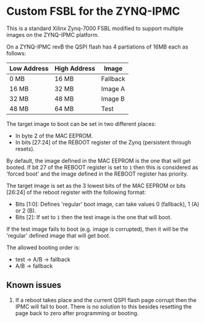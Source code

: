 # Custom FSBL for the ZYNQ-IPMC

This is a standard Xilinx Zynq-7000 FSBL modified to support multiple images on
the ZYNQ-IPMC platform.

On a ZYNQ-IPMC revB the QSPI flash has 4 partiations of 16MB each as follows:


| Low Address | High Address | Image |
| ----------- | ------------ | ----- |
| 0 MB | 16 MB | Fallback |
| 16 MB | 32 MB | Image A |
| 32 MB | 48 MB | Image B |
| 48 MB | 64 MB | Test |

The target image to boot can be set in two different places:
 - In byte 2 of the MAC EEPROM.
 - In bits [27:24] of the REBOOT register of the Zynq (persistent through resets).

By default, the image defined in the MAC EEPROM is the one that will get booted.
If bit 27 of the REBOOT register is set to ```1``` then this is considered as
'forced boot' and the image defined in the REBOOT register has priority.

The target image is set as the 3 lowest bits of the MAC EEPROM or
bits [26:24] of the reboot register with the following format:

 - Bits [1:0]: Defines 'regular' boot image, can take values 0 (fallback), 1 (A) or 2 (B).
 - Bits [2]: If set to ```1``` then the test image is the one that will boot.

If the test image fails to boot (e.g. image is corrupted), then it will be the
'regular' defined image that will get boot.

The allowed booting order is:
 - test -> A/B -> fallback
 - A/B -> fallback

## Known issues

1. If a reboot takes place and the current QSPI flash page corrupt then the IPMC
will fail to boot. There is no solution to this besides resetting the page back
to zero after programming or booting.
